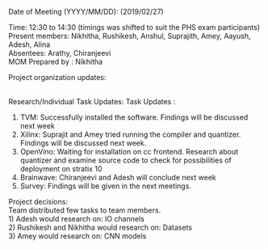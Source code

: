   Date of Meeting (YYYY/MM/DD):  (2019/02/27)<br/>
  
  Time: 12:30 to 14:30 (timings was shifted to suit the PHS exam participants)  <br/>
  Present members: Nikhitha, Rushikesh, Anshul, Suprajith, Amey, Aayush, Adesh, Alina<br/>
  Absentees: Arathy, Chiranjeevi <br/>
  MOM Prepared by : Nikhitha
  
  Project organization updates:<br/>  <br/>
  
  
  Research/Individual Task Updates: Task Updates :
1) TVM: Successfully installed the software. Findings will be discussed next week
2) Xilinx: Suprajit and Amey tried running the compiler and quantizer. Findings will be discussed next week.
3) OpenVino: Waiting for installation on cc frontend. Research about quantizer and examine source code to check for
possibilities of deployment on stratix 10
4) Brainwave: Chiranjeevi and Adesh will conclude next week
5) Survey: Findings will be given in the next meetings.<br/>
  
  
Project decisions: <br/> Team distributed few tasks to team members. <br/> 1) Adesh would research on: IO channels <br/> 2) Rushikesh and Nikhitha would research on: Datasets <br/> 3) Amey would research on: CNN models

